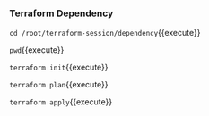 ### Terraform Dependency ####

`cd /root/terraform-session/dependency`{{execute}}

`pwd`{{execute}}

`terraform init`{{execute}}

`terraform plan`{{execute}}

`terraform apply`{{execute}}